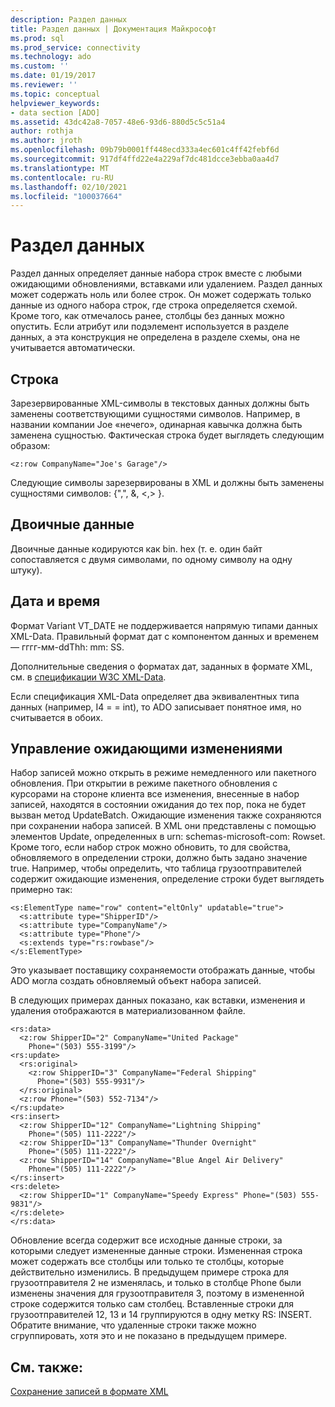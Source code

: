 ```yaml
---
description: Раздел данных
title: Раздел данных | Документация Майкрософт
ms.prod: sql
ms.prod_service: connectivity
ms.technology: ado
ms.custom: ''
ms.date: 01/19/2017
ms.reviewer: ''
ms.topic: conceptual
helpviewer_keywords:
- data section [ADO]
ms.assetid: 43dc42a8-7057-48e6-93d6-880d5c5c51a4
author: rothja
ms.author: jroth
ms.openlocfilehash: 09b79b0001ff448ecd333a4ec601c4ff42febf6d
ms.sourcegitcommit: 917df4ffd22e4a229af7dc481dcce3ebba0aa4d7
ms.translationtype: MT
ms.contentlocale: ru-RU
ms.lasthandoff: 02/10/2021
ms.locfileid: "100037664"
---
```

# <a name="data-section"></a>Раздел данных
Раздел данных определяет данные набора строк вместе с любыми ожидающими обновлениями, вставками или удалением. Раздел данных может содержать ноль или более строк. Он может содержать только данные из одного набора строк, где строка определяется схемой. Кроме того, как отмечалось ранее, столбцы без данных можно опустить. Если атрибут или подэлемент используется в разделе данных, а эта конструкция не определена в разделе схемы, она не учитывается автоматически.  
  
## <a name="string"></a>Строка  
 Зарезервированные XML-символы в текстовых данных должны быть заменены соответствующими сущностями символов. Например, в названии компании Joe «нечего», одинарная кавычка должна быть заменена сущностью. Фактическая строка будет выглядеть следующим образом:  
  
```  
<z:row CompanyName="Joe's Garage"/>  
```  
  
 Следующие символы зарезервированы в XML и должны быть заменены сущностями символов: {",", &, \<,> }.  
  
## <a name="binary"></a>Двоичные данные  
 Двоичные данные кодируются как bin. hex (т. е. один байт сопоставляется с двумя символами, по одному символу на одну штуку).  
  
## <a name="datetime"></a>Дата и время  
 Формат Variant VT_DATE не поддерживается напрямую типами данных XML-Data. Правильный формат дат с компонентом данных и временем — гггг-мм-ddThh: mm: SS.  
  
 Дополнительные сведения о форматах дат, заданных в формате XML, см. в [спецификации W3C XML-Data](https://go.microsoft.com/fwlink/?LinkId=5692).  
  
 Если спецификация XML-Data определяет два эквивалентных типа данных (например, I4 = = int), то ADO записывает понятное имя, но считывается в обоих.  
  
## <a name="managing-pending-changes"></a>Управление ожидающими изменениями  
 Набор записей можно открыть в режиме немедленного или пакетного обновления. При открытии в режиме пакетного обновления с курсорами на стороне клиента все изменения, внесенные в набор записей, находятся в состоянии ожидания до тех пор, пока не будет вызван метод UpdateBatch. Ожидающие изменения также сохраняются при сохранении набора записей. В XML они представлены с помощью элементов Update, определенных в urn: schemas-microsoft-com: Rowset. Кроме того, если набор строк можно обновить, то для свойства, обновляемого в определении строки, должно быть задано значение true. Например, чтобы определить, что таблица грузоотправителей содержит ожидающие изменения, определение строки будет выглядеть примерно так:  
  
```  
<s:ElementType name="row" content="eltOnly" updatable="true">  
  <s:attribute type="ShipperID"/>  
  <s:attribute type="CompanyName"/>  
  <s:attribute type="Phone"/>  
  <s:extends type="rs:rowbase"/>  
</s:ElementType>  
```  
  
 Это указывает поставщику сохраняемости отображать данные, чтобы ADO могла создать обновляемый объект набора записей.  
  
 В следующих примерах данных показано, как вставки, изменения и удаления отображаются в материализованном файле.  
  
```  
<rs:data>  
  <z:row ShipperID="2" CompanyName="United Package"   
    Phone="(503) 555-3199"/>  
<rs:update>  
  <rs:original>  
    <z:row ShipperID="3" CompanyName="Federal Shipping"   
      Phone="(503) 555-9931"/>  
  </rs:original>  
  <z:row Phone="(503) 552-7134"/>  
</rs:update>  
<rs:insert>  
  <z:row ShipperID="12" CompanyName="Lightning Shipping"   
    Phone="(505) 111-2222"/>  
  <z:row ShipperID="13" CompanyName="Thunder Overnight"   
    Phone="(505) 111-2222"/>  
  <z:row ShipperID="14" CompanyName="Blue Angel Air Delivery"   
    Phone="(505) 111-2222"/>  
</rs:insert>  
<rs:delete>  
  <z:row ShipperID="1" CompanyName="Speedy Express" Phone="(503) 555-9831"/>  
</rs:delete>  
</rs:data>  
```  
  
 Обновление всегда содержит все исходные данные строки, за которыми следует измененные данные строки. Измененная строка может содержать все столбцы или только те столбцы, которые действительно изменились. В предыдущем примере строка для грузоотправителя 2 не изменялась, и только в столбце Phone были изменены значения для грузоотправителя 3, поэтому в измененной строке содержится только сам столбец. Вставленные строки для грузоотправителей 12, 13 и 14 группируются в одну метку RS: INSERT. Обратите внимание, что удаленные строки также можно сгруппировать, хотя это и не показано в предыдущем примере.  
  
## <a name="see-also"></a>См. также:  
 [Сохранение записей в формате XML](./persisting-records-in-xml-format.md)